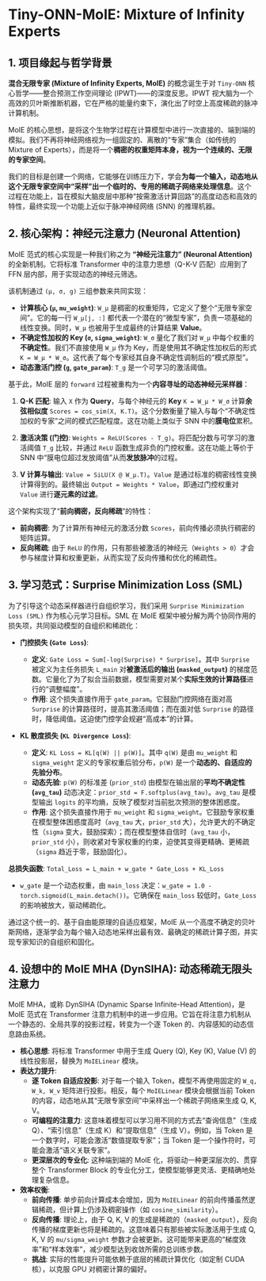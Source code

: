 # Tiny-ONN-MoIE: Mixture of Infinity Experts

## 1. 项目缘起与哲学背景

**混合无限专家 (Mixture of Infinity Experts, MoIE)** 的概念诞生于对 `Tiny-ONN` 核心哲学——整合预测工作空间理论 (IPWT)——的深度反思。IPWT 视大脑为一个高效的贝叶斯推断机器，它在严格的能量约束下，演化出了时空上高度稀疏的脉冲计算机制。

MoIE 的核心思想，是将这个生物学过程在计算模型中进行一次直接的、端到端的模拟。我们不再将神经网络视为一组固定的、离散的“专家”集合（如传统的 Mixture of Experts），而是将一个**稠密的权重矩阵本身，视为一个连续的、无限的专家空间**。

我们的目标是创建一个网络，它能够在训练压力下，学会**为每一个输入，动态地从这个无限专家空间中“采样”出一个临时的、专用的稀疏子网络来处理信息**。这个过程在功能上，旨在模拟大脑皮层中那种“按需激活计算回路”的高度动态和高效的特性，最终实现一个功能上近似于脉冲神经网络 (SNN) 的推理机器。

## 2. 核心架构：神经元注意力 (Neuronal Attention)

MoIE 范式的核心实现是一种我们称之为 **“神经元注意力” (Neuronal Attention)** 的全新机制。它将标准 Transformer 中的注意力思想（Q-K-V 匹配）应用到了 FFN 层内部，用于实现动态的神经元筛选。

该机制通过 `(μ, σ, g)` 三组参数来共同实现：

- **计算核心 (`μ`, `mu_weight`)**: `W_μ` 是稠密的权重矩阵，它定义了整个“无限专家空间”。它的每一行 `W_μ[j, :]` 都代表一个潜在的“微型专家”，负责一项基础的线性变换。同时，`W_μ` 也被用于生成最终的计算结果 **Value**。
- **不确定性加权的 Key (`σ`, `sigma_weight`)**: `W_σ` 量化了我们对 `W_μ` 中每个权重的**不确定性**。我们不直接使用 `W_μ` 作为 Key，而是使用其不确定性加权后的形式 `K = W_μ * W_σ`。这代表了每个专家经其自身不确定性调制后的“模式原型”。
- **动态激活门控 (`g`, `gate_param`)**: `T_g` 是一个可学习的激活阈值。

基于此，MoIE 层的 `forward` 过程被重构为一个**内容寻址的动态神经元采样器**：

1. **Q-K 匹配**: 输入 `X` 作为 **Query**，与每个神经元的 **Key** `K = W_μ * W_σ` 计算**余弦相似度** `Scores = cos_sim(X, K.T)`。这个分数衡量了输入与每个“不确定性加权的专家”之间的模式匹配程度。这在功能上类似于 SNN 中的**膜电位**累积。

2. **激活决策 (门控)**: `Weights = ReLU(Scores - T_g)`。将匹配分数与可学习的激活阈值 `T_g` 比较，并通过 `ReLU` 函数生成非负的门控权重。这在功能上等价于 SNN 中“膜电位超过发放阈值”从而**发放脉冲**的过程。

3. **V 计算与输出**: `Value = SiLU(X @ W_μ.T)`。`Value` 是通过标准的稠密线性变换计算得到的。最终输出 `Output = Weights * Value`，即通过门控权重对 `Value` 进行**逐元素的过滤**。

这个架构实现了“**前向稠密，反向稀疏**”的特性：

- **前向稠密**: 为了计算所有神经元的激活分数 `Scores`，前向传播必须执行稠密的矩阵运算。
- **反向稀疏**: 由于 `ReLU` 的作用，只有那些被激活的神经元（`Weights > 0`）才会参与梯度计算和权重更新，从而实现了反向传播和优化的稀疏性。

## 3. 学习范式：Surprise Minimization Loss (SML)

为了引导这个动态采样器进行自组织学习，我们采用 `Surprise Minimization Loss (SML)` 作为核心元学习目标。SML 在 MoIE 框架中被分解为两个协同作用的损失项，共同驱动模型的自组织和稀疏化：

- **门控损失 (`Gate Loss`)**:
  - **定义**: `Gate Loss = Sum[-log(Surprise) * Surprise]`。其中 `Surprise` 被定义为主任务损失 `L_main` 对**被激活后的输出 (`masked_output`)** 的梯度范数。它量化了为了拟合当前数据，模型需要对某个**实际生效的计算路径**进行的“调整幅度”。
  - **作用**: 这个损失直接作用于 `gate_param`。它鼓励门控网络在面对高 `Surprise` 的计算路径时，提高其激活阈值；而在面对低 `Surprise` 的路径时，降低阈值。这迫使门控学会规避“高成本”的计算。

- **KL 散度损失 (`KL Divergence Loss`)**:
  - **定义**: `KL Loss = KL[q(W) || p(W)]`。其中 `q(W)` 是由 `mu_weight` 和 `sigma_weight` 定义的专家权重后验分布，`p(W)` 是一个**动态的、自适应的先验分布**。
  - **动态先验**: `p(W)` 的标准差 (`prior_std`) 由模型在输出层的**平均不确定性 (`avg_tau`)** 动态决定：`prior_std = F.softplus(avg_tau)`。`avg_tau` 是模型输出 `logits` 的平均熵，反映了模型对当前批次预测的整体困惑度。
  - **作用**: 这个损失直接作用于 `mu_weight` 和 `sigma_weight`。它鼓励专家权重在模型整体困惑度高时（`avg_tau` 大，`prior_std` 大），允许更大的不确定性（`sigma` 变大，鼓励探索）；而在模型整体自信时（`avg_tau` 小，`prior_std` 小），则收紧对专家权重的约束，迫使其变得更精确、更稀疏（`sigma` 趋近于零，鼓励固化）。

**总损失函数**: `Total_Loss = L_main + w_gate * Gate_Loss + KL_Loss`

- `w_gate` 是一个动态权重，由 `main_loss` 决定：`w_gate = 1.0 - torch.sigmoid(L_main.detach())`。它确保在 `main_loss` 较低时，`Gate_Loss` 的影响被放大，驱动稀疏化。

通过这个统一的、基于自由能原理的自适应框架，MoIE 从一个高度不确定的贝叶斯网络，逐渐学会为每个输入动态地采样出最有效、最确定的稀疏计算子图，并实现专家知识的自组织和固化。

## 4. 设想中的 MoIE MHA (DynSIHA): 动态稀疏无限头注意力

MoIE MHA，或称 DynSIHA (Dynamic Sparse Infinite-Head Attention)，是 MoIE 范式在 Transformer 注意力机制中的进一步应用。它旨在将注意力机制从一个静态的、全局共享的投影过程，转变为一个逐 Token 的、内容感知的动态信息路由系统。

- **核心思想**: 将标准 Transformer 中用于生成 Query (Q), Key (K), Value (V) 的线性投影层，替换为 `MoIELinear` 模块。
- **表达力提升**:
  - **逐 Token 自适应投影**: 对于每一个输入 Token，模型不再使用固定的 `W_q, W_k, W_v` 矩阵进行投影。相反，每个 `MoIELinear` 模块会根据当前 Token 的内容，动态地从其“无限专家空间”中采样出一个稀疏子网络来生成 Q, K, V。
  - **可编程的注意力**: 这意味着模型可以学习用不同的方式去“查询信息”（生成 Q）、“索引信息”（生成 K）和“提取信息”（生成 V）。例如，当 Token 是一个数字时，可能会激活“数值提取专家”；当 Token 是一个操作符时，可能会激活“语义关联专家”。
  - **更深层次的专业化**: 这种端到端的 MoIE 化，将驱动一种更深层次的、贯穿整个 Transformer Block 的专业化分工，使模型能够更灵活、更精确地处理复杂信息。
- **效率权衡**:
  - **前向传播**: 单步前向计算成本会增加，因为 `MoIELinear` 的前向传播虽然逻辑稀疏，但计算上仍涉及稠密操作（如 `cosine_similarity`）。
  - **反向传播**: 理论上，由于 Q, K, V 的生成是稀疏的（`masked_output`），反向传播的梯度更新也将是稀疏的。这意味着只有那些被实际激活用于生成 Q, K, V 的 `mu/sigma_weight` 参数才会被更新。这可能带来更高的“梯度效率”和“样本效率”，减少模型达到收敛所需的总训练步数。
  - **挑战**: 实际的性能提升可能依赖于底层的稀疏计算优化（如定制 CUDA 核），以克服 GPU 对稠密计算的偏好。
